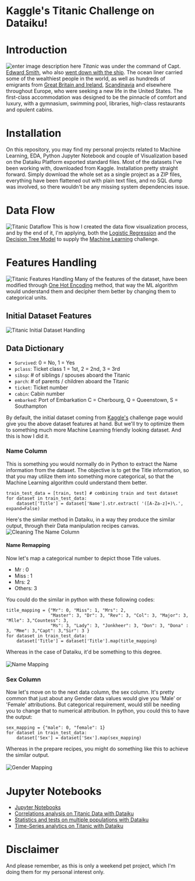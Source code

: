 
# Kaggle's  Titanic Challenge on Dataiku!



# Introduction
![enter image description here](/images/titanic.jpg)
_Titanic_  was under the command of Capt.  [Edward Smith](https://en.wikipedia.org/wiki/Edward_Smith_(sea_captain) "Edward Smith (sea captain)"), who also  [went down with the ship](https://en.wikipedia.org/wiki/The_captain_goes_down_with_the_ship "The captain goes down with the ship"). The ocean liner carried some of the wealthiest people in the world, as well as hundreds of emigrants from  [Great Britain and Ireland](https://en.wikipedia.org/wiki/United_Kingdom_of_Great_Britain_and_Ireland "United Kingdom of Great Britain and Ireland"),  [Scandinavia](https://en.wikipedia.org/wiki/Scandinavia "Scandinavia")  and elsewhere throughout Europe, who were seeking a new life in the United States. The first-class accommodation was designed to be the pinnacle of comfort and luxury, with a gymnasium, swimming pool, libraries, high-class restaurants and opulent cabins. 

# Installation
On this repository, you may find my personal projects related to Machine Learning, EDA, Python Jupyter Notebook and couple of Visualization based on the Dataiku Platform exported standard files. Most of the datasets I've been working with, downloaded from Kaggle. Installation pretty straight forward. Simply download the whole set as a single project as a ZIP files, everything have been flattened out with plain text files, and no SQL dump was involved, so there wouldn't be any missing system dependencies issue.

# Data Flow
![Titanic Dataflow](/images/dataflow.png)
This is how I created the data flow visualization process, and by the end of it, I'm applying, both the [Logistic Regression](https://en.wikipedia.org/wiki/Logistic_regression#:~:text=Logistic%20regression%20is%20a%20statistical,a%20form%20of%20binary%20regression%29.) and the [Decision Tree Model](https://en.wikipedia.org/wiki/Decision_tree_learning) to supply the [Machine Learning](https://en.wikipedia.org/wiki/Machine_learning) challenge.

# Features Handling
![Titanic Features Handling](/images/features-handling.png)
Many of the features of the dataset, have been modified through [One Hot Encoding](https://hackernoon.com/what-is-one-hot-encoding-why-and-when-do-you-have-to-use-it-e3c6186d008f) method, that way the ML algorithm would understand them and decipher them better by changing them to categorical units.

## Initial Dataset Features
![Titanic Initial Dataset Handling](/images/initial-dataset.png)

## Data Dictionary
- `Survived`: 0 = No, 1 = Yes
- `pclass`: Ticket class 1 = 1st, 2 = 2nd, 3 = 3rd
- `sibsp`: # of siblings / spouses aboard the Titanic
- `parch`: # of parents / children aboard the Titanic
- `ticket`: Ticket number
- `cabin`: Cabin number
- `embarked`: Port of Embarkation C = Cherbourg, Q = Queenstown, S = Southampton

By default, the initial dataset coming from [Kaggle's](https://www.kaggle.com/c/titanic/data) challenge page would give you the above dataset features at hand. But we'll try to optimize them to something much more Machine Learning friendly looking dataset. And this is how I did it.

### Name Column

This is something you would normally do in Python to extract the Name information from the dataset. The objective is to get the Title information, so that you may utilize them into something more categorical, so that the Machine Learning algorithm could understand them better.
 
    train_test_data = [train, test] # combining train and test dataset
    for dataset in train_test_data:
        dataset['Title'] = dataset['Name'].str.extract( '([A-Za-z]+)\.', expand=False)  

Here's the similar method in Dataiku, in a way they produce the similar output, through their Data manipulation recipes canvas.
![Cleaning The Name Column](/images/cleaning-name.png)

#### Name Remapping
Now let's map a categorical number to depict those Title values.
- Mr : 0  
- Miss : 1  
- Mrs: 2  
- Others: 3

You could do the similar in python with these following codes:

    title_mapping = {"Mr": 0, "Miss": 1, "Mrs": 2, 
                     "Master": 3, "Dr": 3, "Rev": 3, "Col": 3, "Major": 3, "Mlle": 3,"Countess": 3,
                     "Ms": 3, "Lady": 3, "Jonkheer": 3, "Don": 3, "Dona" : 3, "Mme": 3,"Capt": 3,"Sir": 3 }
    for dataset in train_test_data:
        dataset['Title'] = dataset['Title'].map(title_mapping)

Whereas in the case of Dataiku, it'd be something to this degree.<br /><br />
![Name Mapping](/images/mapping-name.png)

### Sex Column
Now let's move on to the next data column, the sex column. It's pretty common that just about any Gender data values would give you 'Male' or 'Female' attributions. But categorical requirement, would still be needing you to change that to numerical attribution. In python, you could this to have the output:

    sex_mapping = {"male": 0, "female": 1}
    for dataset in train_test_data:
        dataset['Sex'] = dataset['Sex'].map(sex_mapping)
Whereas in the prepare recipes, you might do something like this to achieve the similar output. <br /><br />
![Gender Mapping](/images/mapping-gender.png)



# Jupyter Notebooks
- [Jupyter Notebooks](https://github.com/leonism/Dataiku-Titanic/tree/master/ipython_notebooks/.ipynb_checkpoints) 
- [Correlations analysis on Titanic Data with Dataiku](https://github.com/leonism/Dataiku-Titanic/blob/master/ipython_notebooks/.ipynb_checkpoints/Correlations%20analysis%20on%20Titanic_prepared%20%28admin%29-checkpoint.ipynb) 
- [Statistics and tests on multiple populations with Dataiku](https://github.com/leonism/Dataiku-Titanic/blob/master/ipython_notebooks/.ipynb_checkpoints/Statistics%20and%20tests%20on%20multiple%20populations%20on%20train-checkpoint.ipynb "Statistics and tests on multiple populations with Dataiku")
- [Time-Series analytics on Titanic with Dataiku](https://github.com/leonism/Dataiku-Titanic/blob/master/ipython_notebooks/.ipynb_checkpoints/Time-Series%20analytics%20on%20Titanic_prepared%20(admin)-checkpoint.ipynb "Time-Series analytics on Titanic_prepared (admin)-checkpoint.ipynb")


# Disclaimer
And please remember, as this is only a weekend pet project, which I'm doing them for my personal interest only.

